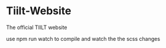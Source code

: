 # Tiilt-Website
The official TIILT website

use npm run watch to compile and watch the the scss changes
